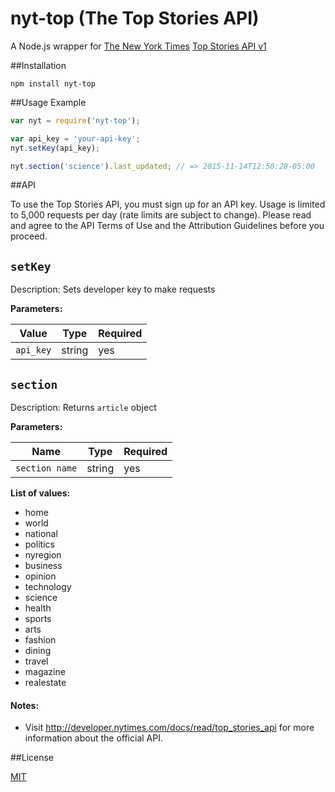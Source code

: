 # nyt-top (The Top Stories API)
A Node.js wrapper for [The New York Times](http://www.nytimes.com/) [Top Stories API v1](http://developer.nytimes.com/docs/read/top_stories_api)

##Installation

```
npm install nyt-top
```

##Usage Example

```javascript
var nyt = require('nyt-top');

var api_key = 'your-api-key';
nyt.setKey(api_key);

nyt.section('science').last_updated; // => 2015-11-14T12:50:20-05:00
```

##API

To use the Top Stories API, you must sign up for an API key. Usage is limited to 5,000 requests per day (rate limits are subject to change). Please read and agree to the API Terms of Use and the Attribution Guidelines before you proceed.

`setKey`
----------

Description: Sets developer key to make requests

**Parameters:**
  
| Value      | Type      | Required |
| ---------- | --------- | -------- |
| `api_key`  | string    |   yes    |


`section`
----------

Description: Returns `article` object

**Parameters:**
  
| Name      | Type      | Required |
| ---------- | --------- | --------- |
| `section name` | string | yes    |

**List of values:**
- home
- world
- national
- politics 
- nyregion
- business
- opinion
- technology 
- science
- health
- sports
- arts
- fashion
- dining
- travel
- magazine
- realestate

#### Notes: 

- Visit http://developer.nytimes.com/docs/read/top_stories_api for more information about the official API.


##License

[MIT](https://github.com/gmontalvoriv/nyt-top/blob/master/LICENSE)
